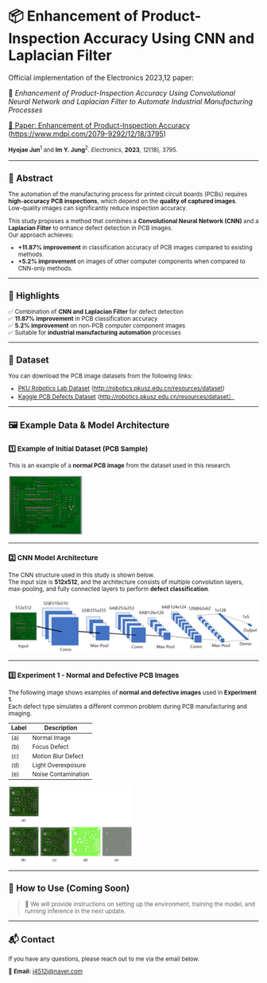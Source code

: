# 📦 Enhancement of Product-Inspection Accuracy Using CNN and Laplacian Filter

Official implementation of the Electronics 2023,12 paper:

📄 *Enhancement of Product-Inspection Accuracy Using Convolutional Neural Network and Laplacian Filter to Automate Industrial Manufacturing Processes*

[📖 Paper: Enhancement of Product-Inspection Accuracy](https://www.mdpi.com/2079-9292/12/18/3795) (https://www.mdpi.com/2079-9292/12/18/3795)

<small>**Hyojae Jun**<sup>1</sup> and **Im Y. Jung**<sup>2</sup>. *Electronics*, **2023**, *12*(18), 3795. 

---

## 📝 Abstract

The automation of the manufacturing process for printed circuit boards (PCBs) requires **high-accuracy PCB inspections**, which depend on the **quality of captured images**.  
Low-quality images can significantly reduce inspection accuracy.

This study proposes a method that combines a **Convolutional Neural Network (CNN)** and a **Laplacian Filter** to enhance defect detection in PCB images.  
Our approach achieves:
- **+11.87% improvement** in classification accuracy of PCB images compared to existing methods.
- **+5.2% improvement** on images of other computer components when compared to CNN-only methods.

---

## 🚀 Highlights

✅ Combination of **CNN and Laplacian Filter** for defect detection  
✅ **11.87% improvement** in PCB classification accuracy  
✅ **5.2% improvement** on non-PCB computer component images  
✅ Suitable for **industrial manufacturing automation** processes  

---

## 📂 Dataset

You can download the PCB image datasets from the following links:

- [PKU Robotics Lab Dataset](http://robotics.pkusz.edu.cn/resources/dataset) (http://robotics.pkusz.edu.cn/resources/dataset)
- [Kaggle PCB Defects Dataset](https://www.kaggle.com/datasets/akhatova/pcb-defects) (http://robotics.pkusz.edu.cn/resources/dataset）

---

## 🖼️ Example Data & Model Architecture

### 1️⃣ Example of Initial Dataset (PCB Sample)

This is an example of a **normal PCB image** from the dataset used in this research.

<img src="images/electronics-12-03795-g002-550.jpg" alt="PCB Sample" width="150"/>

---

### 2️⃣ CNN Model Architecture

The CNN structure used in this study is shown below.  
The input size is **512x512**, and the architecture consists of multiple convolution layers, max-pooling, and fully connected layers to perform **defect classification**.

<img src="images/electronics-12-03795-g004-550.jpg" alt="CNN Architecture" width="600" />

---

### 3️⃣ Experiment 1 - Normal and Defective PCB Images

The following image shows examples of **normal and defective images** used in **Experiment 1**.  
Each defect type simulates a different common problem during PCB manufacturing and imaging.

| Label | Description          |
|-------|----------------------|
| (a)   | Normal Image         |          
| (b)   | Focus Defect         |
| (c)   | Motion Blur Defect   |
| (d)   | Light Overexposure   |
| (e)   | Noise Contamination  |

<img src="images/electronics-12-03795-g010-550.jpg" alt="Normal vs Defective Images" width="250" />



---

## 🔧 How to Use (Coming Soon)

> 📌 We will provide instructions on setting up the environment, training the model, and running inference in the next update.

---

## 📬 Contact  
If you have any questions, please reach out to me via the email below.

📧 **Email:** j4512j@naver.com
